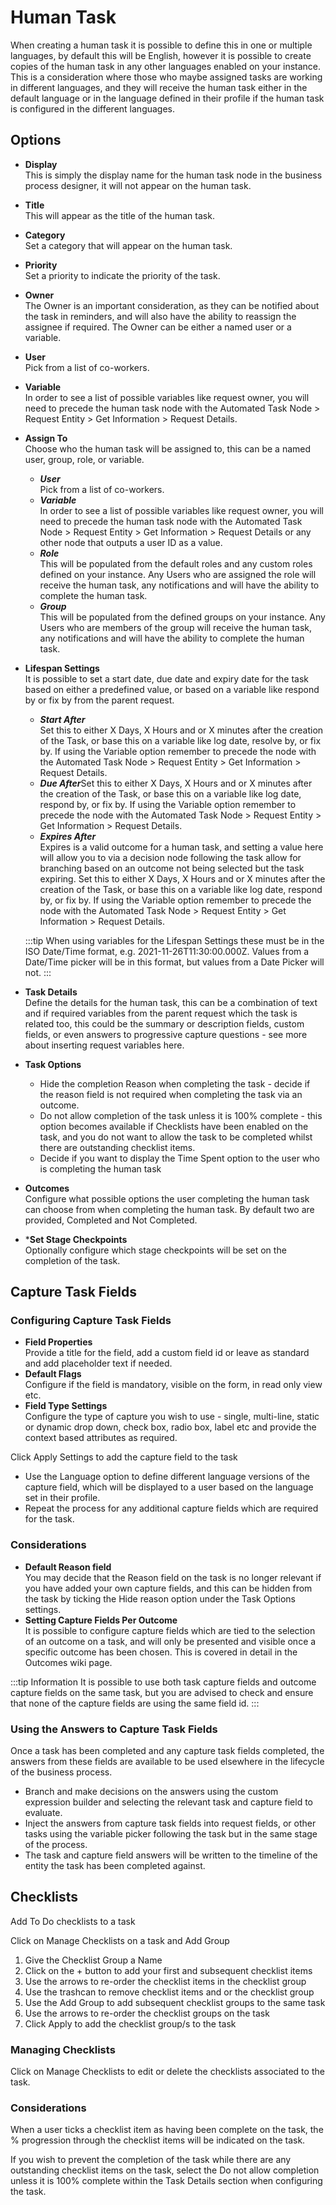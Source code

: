 # Human Task
When creating a human task it is possible to define this in one or multiple languages, by default this will be English, however it is possible to create copies of the human task in any other languages enabled on your instance. This is a consideration where those who maybe assigned tasks are working in different languages, and they will receive the human task either in the default language or in the language defined in their profile if the human task is configured in the different languages.

## Options
* **Display**<br>This is simply the display name for the human task node in the business process designer, it will not appear on the human task.
* **Title**<br>This will appear as the title of the human task.
* **Category**<br>Set a category that will appear on the human task.
* **Priority**<br>Set a priority to indicate the priority of the task.
* **Owner**<br>The Owner is an important consideration, as they can be notified about the task in reminders, and will also have the ability to reassign the assignee if required. The Owner can be either a named user or a variable.
* **User**<br>Pick from a list of co-workers.
* **Variable**<br>In order to see a list of possible variables like request owner, you will need to precede the human task node with the Automated Task Node > Request Entity > Get Information > Request Details.
* **Assign To**<br>Choose who the human task will be assigned to, this can be a named user, group, role, or variable.
    * ***User***<br>Pick from a list of co-workers.
    * ***Variable***<br>In order to see a list of possible variables like request owner, you will need to precede the human task node with the Automated Task Node > Request Entity > Get Information > Request Details or any other node that outputs a user ID as a value.
    * ***Role***<br>This will be populated from the default roles and any custom roles defined on your instance. Any Users who are assigned the role will receive the human task, any notifications and will have the ability to complete the human task.
    * ***Group***<br>This will be populated from the defined groups on your instance. Any Users who are members of the group will receive the human task, any notifications and will have the ability to complete the human task.
* **Lifespan Settings**<br>It is possible to set a start date, due date and expiry date for the task based on either a predefined value, or based on a variable like respond by or fix by from the parent request.
    * ***Start After***<br>Set this to either X Days, X Hours and or X minutes after the creation of the Task, or base this on a variable like log date, resolve by, or fix by. If using the Variable option remember to precede the node with the Automated Task Node > Request Entity > Get Information > Request Details.
    * ***Due After***Set this to either X Days, X Hours and or X minutes after the creation of the Task, or base this on a variable like log date, respond by, or fix by. If using the Variable option remember to precede the node with the Automated Task Node > Request Entity > Get Information > Request Details.
    * ***Expires After***<br>Expires is a valid outcome for a human task, and setting a value here will allow you to via a decision node following the task allow for branching based on an outcome not being selected but the task expiring. Set this to either X Days, X Hours and or X minutes after the creation of the Task, or base this on a variable like log date, respond by, or fix by. If using the Variable option remember to precede the node with the Automated Task Node > Request Entity > Get Information > Request Details.

    :::tip
    When using variables for the Lifespan Settings these must be in the ISO Date/Time format, e.g. 2021-11-26T11:30:00.000Z.     Values from a Date/Time picker will be in this format, but values from a Date Picker will not.
    :::

* **Task Details**<br>Define the details for the human task, this can be a combination of text and if required variables from the parent request which the task is related too, this could be the summary or description fields, custom fields, or even answers to progressive capture questions - see more about inserting request variables here.
* **Task Options**<br>
    * Hide the completion Reason when completing the task - decide if the reason field is not required when completing the task via an outcome.
    * Do not allow completion of the task unless it is 100% complete - this option becomes available if Checklists have been enabled on the task, and you do not want to allow the task to be completed whilst there are outstanding checklist items.
    * Decide if you want to display the Time Spent option to the user who is completing the human task
* **Outcomes**<br>Configure what possible options the user completing the human task can choose from when completing the human task. By default two are provided, Completed and Not Completed.
* ***Set Stage Checkpoints**<br>Optionally configure which stage checkpoints will be set on the completion of the task.

## Capture Task Fields
### Configuring Capture Task Fields

* **Field Properties**<br>Provide a title for the field, add a custom field id or leave as standard and add placeholder text if needed.
* **Default Flags**<br>Configure if the field is mandatory, visible on the form, in read only view etc.
* **Field Type Settings**<br>Configure the type of capture you wish to use - single, multi-line, static or dynamic drop down, check box, radio box, label etc and provide the context based attributes as required.

Click Apply Settings to add the capture field to the task

* Use the Language option to define different language versions of the capture field, which will be displayed to a user based on the language set in their profile.
* Repeat the process for any additional capture fields which are required for the task.

### Considerations
* **Default Reason field**<br>You may decide that the Reason field on the task is no longer relevant if you have added your own capture fields, and this can be hidden from the task by ticking the Hide reason option under the Task Options settings.
* **Setting Capture Fields Per Outcome**<br>It is possible to configure capture fields which are tied to the selection of an outcome on a task, and will only be presented and visible once a specific outcome has been chosen. This is covered in detail in the Outcomes wiki page.

:::tip
Information It is possible to use both task capture fields and outcome capture fields on the same task, but you are advised to check and ensure that none of the capture fields are using the same field id.
:::

### Using the Answers to Capture Task Fields
Once a task has been completed and any capture task fields completed, the answers from these fields are available to be used elsewhere in the lifecycle of the business process.

* Branch and make decisions on the answers using the custom expression builder and selecting the relevant task and capture field to evaluate.
* Inject the answers from capture task fields into request fields, or other tasks using the variable picker following the task but in the same stage of the process.
* The task and capture field answers will be written to the timeline of the entity the task has been completed against.

## Checklists
Add To Do checklists to a task

Click on Manage Checklists on a task and Add Group
1. Give the Checklist Group a Name
1. Click on the + button to add your first and subsequent checklist items
1. Use the arrows to re-order the checklist items in the checklist group
1. Use the trashcan to remove checklist items and or the checklist group
1. Use the Add Group to add subsequent checklist groups to the same task
1. Use the arrows to re-order the checklist groups on the task
1. Click Apply to add the checklist group/s to the task

### Managing Checklists
Click on Manage Checklists to edit or delete the checklists associated to the task.

### Considerations
When a user ticks a checklist item as having been complete on the task, the % progression through the checklist items will be indicated on the task.

If you wish to prevent the completion of the task while there are any outstanding checklist items on the task, select the Do not allow completion unless it is 100% complete within the Task Details section when configuring the task.

<!-- https://wiki.hornbill.com/index.php?title=BPM_Human_Tasks-->
<!-- https://wiki.hornbill.com/index.php?title=Checklists -->
<!-- https://wiki.hornbill.com/index.php?title=Capture_Task_Fields -->